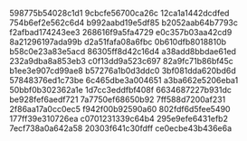 598775b54028c1d1
9cbcfe56700ca26c
12ca1a1442dcdfed
754b6ef2e562c6d4
b992aabd19e5df85
b2052aab64b7793c
f2afbad174243ee3
268616f9a5fa4729
e0c357b03aa42cd9
8a21296197ada99b
d2a51fafa08a6fbc
0b610dfb8018810b
b58c0e23a83e5acd
86305ff8d42c16d4
a38add8bbdae61ed
232a9dba8a853eb3
c0f13dd9a523c697
82a9fc71b86bf45c
b1ee3e907cd99ae8
b57276a1b0d3ddc0
3bf081dda620bd6d
57848376ed1c73be
6c465dbe3a004651
a3ba662e5206eba1
50bbf0b302362a1e
1d7cc3eddfbf408f
6634687227b931dc
be928fef6aedf721
7a7750ef68650b92
7ff588d7200af231
2f86aa17a0cc0ec5
f942f00b92590a60
802fdf6d5fee5490
177ff39e310726ea
c0701231339c64b4
295e9efe6431efb2
7ecf738a0a642a58
20303f641c30fdff
ce0ecbe43b436e6a
